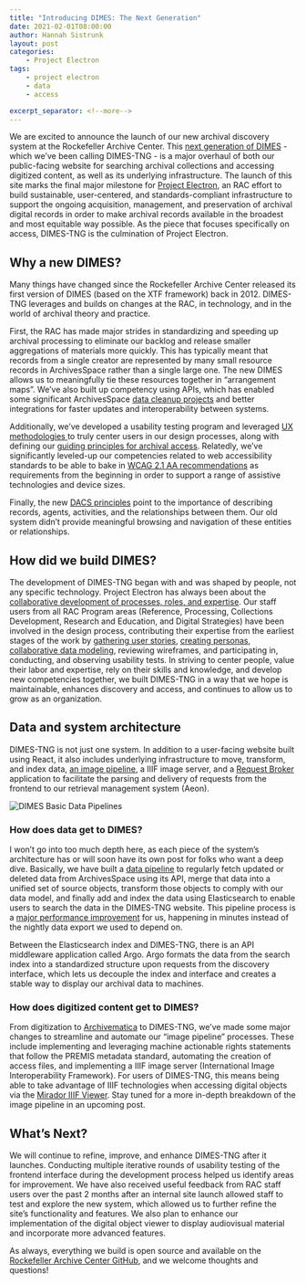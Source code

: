 ```yaml
---
title: "Introducing DIMES: The Next Generation"
date: 2021-02-01T08:00:00
author: Hannah Sistrunk
layout: post
categories:
    - Project Electron
tags:
    - project electron
    - data
    - access

excerpt_separator: <!--more-->
---
```


We are excited to announce the launch of our new archival discovery system at the Rockefeller Archive Center. This [next generation of DIMES](http://dimes.rockarch.org) - which we’ve been calling DIMES-TNG - is a major overhaul of both our public-facing website for searching archival collections and accessing digitized content, as well as its underlying infrastructure. The launch of this site marks the final major milestone for [Project Electron](https://projectelectron.rockarch.org/), an RAC effort to build sustainable, user-centered, and standards-compliant infrastructure to support the ongoing acquisition, management, and preservation of archival digital records in order to make archival records available in the broadest and most equitable way possible. As the piece that focuses specifically on access, DIMES-TNG is the culmination of Project Electron.

<!--more-->

## Why a new DIMES?

Many things have changed since the Rockefeller Archive Center released its first version of DIMES (based on the XTF framework) back in 2012. DIMES-TNG leverages and builds on changes at the RAC, in technology, and in the world of archival theory and practice.

First, the RAC has made major strides in standardizing and speeding up archival processing to eliminate our backlog and release smaller aggregations of materials more quickly. This has typically meant that records from a single creator are represented by many small resource records in ArchivesSpace rather than a single large one. The new DIMES allows us to meaningfully tie these resources together in “arrangement maps”. We’ve also built up competency using APIs, which has enabled some significant ArchivesSpace [data cleanup projects](https://blog.rockarch.org/categories#Data+Cleanup) and better integrations for faster updates and interoperability between systems.

Additionally, we’ve developed a usability testing program and leveraged [UX methodologies ](https://blog.rockarch.org/ux-design-for-archival-discovery) to truly center users in our design processes, along with defining our [guiding principles for archival access](https://projectelectron.rockarch.org/archival-access-values/). Relatedly, we’ve significantly leveled-up our competencies related to web accessibility standards to be able to bake in [WCAG 2.1 AA recommendations](https://www.w3.org/TR/WCAG21/) as requirements from the beginning in order to support a range of assistive technologies and device sizes.

Finally, the new [DACS principles](https://saa-ts-dacs.github.io/dacs/04_statement_of_principles.html) point to the importance of describing records, agents, activities, and the relationships between them. Our old system didn’t provide meaningful browsing and navigation of these entities or relationships.


## How did we build DIMES?
The development of DIMES-TNG  began with and was shaped by people, not any specific technology.
Project Electron has always been about the [collaborative development of processes, roles, and expertise](https://blog.rockarch.org/developing-change-how-a-tech-project-enabled-organizational-transition). Our staff users from all RAC Program areas (Reference, Processing, Collections Development, Research and Education, and Digital Strategies) have been involved in the design process, contributing their expertise from the earliest stages of the work by [gathering user stories](https://blog.rockarch.org/project-electron-january-update), [creating personas](https://blog.rockarch.org/project-electron-revisiting-personas-user-stories), [collaborative data modeling](https://blog.rockarch.org/modeling-for-project-electron),  reviewing wireframes, and participating in, conducting, and observing usability tests. In striving to center people, value their labor and expertise, rely on their skills and knowledge, and develop new competencies together, we built DIMES-TNG in a way that we hope is maintainable, enhances discovery and access, and continues to allow us to grow as an organization.

## Data and system architecture
DIMES-TNG is not just one system. In addition to a user-facing website built using React, it also includes underlying infrastructure to move, transform, and index data, [an image pipeline](https://github.com/RockefellerArchiveCenter/iiif-pipeline), a IIIF image server, and a [Request Broker](https://github.com/RockefellerArchiveCenter/request_broker) application to facilitate the parsing and delivery of requests from the frontend to our retrieval management system (Aeon).

![DIMES Basic Data Pipelines]({{site.baseurl}}/assets/img/2021/02/dimes-basic-pipelines.png)

### How does data get to DIMES?
I won’t go into too much depth here, as each piece of the system’s architecture has or will soon have its own post for folks who want a deep dive. Basically, we have built a [data pipeline](https://blog.rockarch.org/making-connections) to regularly fetch updated or deleted data from ArchivesSpace using its API, merge that data into a unified set of source objects, transform those objects to comply with our data model, and finally add and index the data using Elasticsearch to enable users to search the data in the DIMES-TNG website. This pipeline process is a [major performance improvement](https://blog.rockarch.org/getting-things-moving) for us, happening in minutes instead of the nightly data export we used to depend on.

Between the Elasticsearch index and DIMES-TNG, there is an API middleware application called Argo. Argo formats the data from the search index into a standardized structure upon requests from the discovery interface, which lets us decouple the index and interface and creates a stable way to display our archival data to machines. 


### How does digitized content get to DIMES?
From digitization to [Archivematica](https://blog.rockarch.org/automating-archivematica-ingests) to DIMES-TNG, we’ve made some major changes to streamline and automate our “image pipeline” processes. These include implementing and leveraging machine actionable rights statements that follow the PREMIS metadata standard, automating the creation of access files, and implementing a IIIF image server (International Image Interoperability Framework). For users of DIMES-TNG, this means being able to take advantage of IIIF technologies when accessing digital objects via the [Mirador IIIF Viewer](https://projectmirador.org/). Stay tuned for a more in-depth breakdown of the image pipeline in an upcoming post.

## What’s Next?
We will continue to refine, improve, and enhance DIMES-TNG after it launches. Conducting multiple iterative rounds of usability testing of the frontend interface during the development process helped us identify areas for improvement. We have also received useful feedback from RAC staff users over the past 2 months after an internal site launch allowed staff to test and explore the new system, which allowed us to further refine the site’s functionality and features. We also plan to enhance our implementation of the digital object viewer to display audiovisual material and incorporate more advanced features.

As always, everything we build is open source and available on the [Rockefeller Archive Center GitHub](https://github.com/RockefellerArchiveCenter), and we welcome thoughts and questions!